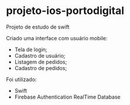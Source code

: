 # projeto-ios-portodigital
Projeto de estudo de swift

Criado uma interface com usuário mobile:
- Tela de login;
- Cadastro de usuário;
- Listagem de pedidos;
- Cadastro de pedidos;

Foi utilizado:
  - Swift
  - Firebase
    Authentication
    RealTime Database

